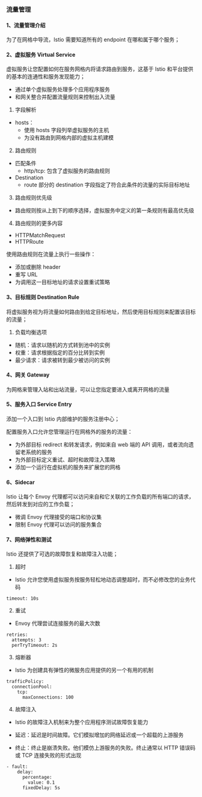 ### 流量管理

#### 1、流量管理介绍

为了在网格中导流，Istio 需要知道所有的 endpoint 在哪和属于哪个服务；

#### 2、虚拟服务 Virtual Service

虚拟服务让您配置如何在服务网格内将请求路由到服务，这基于 Istio 和平台提供的基本的连通性和服务发现能力；

- 通过单个虚拟服务处理多个应用程序服务
- 和网关整合并配置流量规则来控制出入流量

1) 字段解析
- hosts：
  - 使用 hosts 字段列举虚拟服务的主机
  - 为没有路由到网格内部的虚拟主机建模

2) 路由规则
- 匹配条件
  - http/tcp: 包含了虚拟服务的路由规则
- Destination
  - route 部分的 destination 字段指定了符合此条件的流量的实际目标地址

3) 路由规则优先级
- 路由规则按从上到下的顺序选择，虚拟服务中定义的第一条规则有最高优先级

4) 路由规则的更多内容
- HTTPMatchRequest
- HTTPRoute

使用路由规则在流量上执行一些操作：
- 添加或删除 header
- 重写 URL
- 为调用这一目标地址的请求设置重试策略

#### 3、目标规则 Destination Rule

将虚拟服务视为将流量如何路由到给定目标地址，然后使用目标规则来配置该目标的流量；

1) 负载均衡选项
- 随机：请求以随机的方式转到池中的实例
- 权重：请求根据指定的百分比转到实例
- 最少请求：请求被转到最少被访问的实例

#### 4、网关 Gateway

为网格来管理入站和出站流量，可以让您指定要进入或离开网格的流量

#### 5、服务入口 Service Entry

添加一个入口到 Istio 内部维护的服务注册中心；

配置服务入口允许您管理运行在网格外的服务的流量：
- 为外部目标 redirect 和转发请求，例如来自 web 端的 API 调用，或者流向遗留老系统的服务
- 为外部目标定义重试、超时和故障注入策略
- 添加一个运行在虚拟机的服务来扩展您的网格

#### 6、Sidecar

Istio 让每个 Envoy 代理都可以访问来自和它关联的工作负载的所有端口的请求，然后转发到对应的工作负载；

- 微调 Envoy 代理接受的端口和协议集
- 限制 Envoy 代理可以访问的服务集合

#### 7、网络弹性和测试

Istio 还提供了可选的故障恢复和故障注入功能；

1) 超时
- Istio 允许您使用虚拟服务按服务轻松地动态调整超时，而不必修改您的业务代码 
```shell
timeout: 10s
```

2) 重试
- Envoy 代理尝试连接服务的最大次数
```shell
retries:
  attempts: 3
  perTryTimeout: 2s
```

3) 熔断器
- Istio 为创建具有弹性的微服务应用提供的另一个有用的机制
```shell
trafficPolicy:
  connectionPool:
    tcp:
      maxConnections: 100
```

4) 故障注入
- Istio 的故障注入机制来为整个应用程序测试故障恢复能力

- 延迟：延迟是时间故障。它们模拟增加的网络延迟或一个超载的上游服务
- 终止：终止是崩溃失败。他们模仿上游服务的失败。终止通常以 HTTP 错误码或 TCP 连接失败的形式出现

```shell
- fault:
    delay:
      percentage:
        value: 0.1
      fixedDelay: 5s
```

